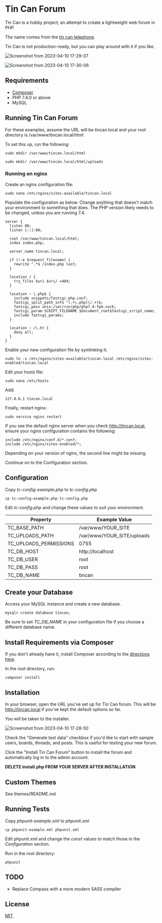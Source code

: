 # Tin Can Forum

Tin Can is a hobby project; an attempt to create a lightweight web forum in PHP.

The name comes from the [tin can telephone](https://en.wikipedia.org/wiki/Tin_can_telephone).

Tin Can is not production-ready, but you can play around with it if you like.

![Screenshot from 2023-04-10 17-29-37](https://user-images.githubusercontent.com/87952/231024890-7c25b40e-147e-43ab-aded-d139e5f09518.png)

![Screenshot from 2023-04-10 17-30-06](https://user-images.githubusercontent.com/87952/231024931-3e36e90c-a3b2-4d40-a3de-d733b568c477.png)

## Requirements

* [Composer](https://getcomposer.org)
* PHP 7.4.0 or above
* MySQL

## Running Tin Can Forum

For these examples, assume the URL will be tincan.local and your root directory
is /var/www/tincan.local/html

To set this up, run the following:

`sudo mkdir /var/www/tincan.local/html`

`sudo mkdir /var/www/tincan.local/html/uploads`

### Running on nginx

Create an nginx configuration file:

`sudo nano /etc/nginx/sites-available/tincan.local`

Populate the configuration as below. Change anything that doesn't match
your environment to something that does. The PHP version likely needs to be
changed, unless you are running 7.4.

```
server {
  listen 80;
  listen [::]:80;

  root /var/www/tincan.local/html;
  index index.php;

  server_name tincan.local;

  if (!-e $request_filename) {
    rewrite ^.*$ /index.php last;
  }

  location / {
    try_files $uri $uri/ =404;
  }

  location ~ \.php$ {
    include snippets/fastcgi-php.conf;
    fastcgi_split_path_info ^(.+\.php)(/.+)$;
    fastcgi_pass unix:/var/run/php/php7.4-fpm.sock;
    fastcgi_param SCRIPT_FILENAME $document_root$fastcgi_script_name;
    include fastcgi_params;
  }

  location ~ /\.ht {
    deny all;
  }
}
```

Enable your new configuration file by symlinking it:

`sudo ln -s /etc/nginx/sites-available/tincan.local /etc/nginx/sites-enabled/tincan.local`

Edit your hosts file:

`sudo nano /etc/hosts`

Add:

`127.0.0.1 tincan.local`

Finally, restart nginx:

`sudo service nginx restart`

If you see the default nginx server when you check http://tincan.local, ensure your nginx
configuration contains the following:

```
include /etc/nginx/conf.d/*.conf;
include /etc/nginx/sites-enabled/*;
```

Depending on your version of nginx, the second line might be missing.

Continue on to the Configuration section.

## Configuration

Copy *tc-config-example.php* to *tc-config.php*

`cp tc-config-example.php tc-config.php`

Edit *tc-config.php* and change these values to suit your environment.

| Property               | Example Value              |
|------------------------|----------------------------|
| TC_BASE_PATH           | /var/www/YOUR_SITE         |
| TC_UPLOADS_PATH        | /var/www/YOUR_SITE/uploads |
| TC_UPLOADS_PERMISSIONS | 0755                       |
| TC_DB_HOST             | http://localhost           |
| TC_DB_USER             | root                       |
| TC_DB_PASS             | root                       |
| TC_DB_NAME             | tincan                     |

## Create your Database

Access your MySQL instance and create a new database.

`mysql> create database tincan;`

Be sure to set *TC_DB_NAME* in your configuration file if you choose
a different database name.

## Install Requirements via Composer

If you don't already have it, install Composer according to the [directions here](https://getcomposer.org/download/).

In the root directory, run:

`composer install`

## Installation

In your browser, open the URL you've set up for Tin Can forum. This will be
http://tincan.local if you've kept the default options so far.

You will be taken to the installer.

![Screenshot from 2023-04-10 17-28-50](https://user-images.githubusercontent.com/87952/231024993-e80b7bbc-879d-4d40-8c55-bb27731fba49.png)

Check the "Generate test data" checkbox if you'd like to start with sample
users, boards, threads, and posts. This is useful for testing your new forum.

Click the "Install Tin Can Forum" button to install the forum and automatically
log in to the admin account.

**DELETE install.php FROM YOUR SERVER AFTER INSTALLATION**

## Custom Themes

See themes/README.md

## Running Tests

Copy *phpunit-example.xml* to *phpunit.xml*

`cp phpunit-example.xml phpunit.xml`

Edit phpunit.xml and change the *const* values to match those in
the *Configuration* section.

Run in the root directory:

`phpunit`

## TODO

- Replace Compass with a more modern SASS compiler

## License

[MIT](https://mit-license.org).
